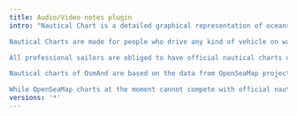 ```yaml
---
title: Audio/Video notes plugin
intro: "Nautical Chart is a detailed graphical representation of oceans, seas, coastal areas and rivers.

Nautical Charts are made for people who drive any kind of vehicle on water: from professional sailors to people who rented a boat to make a tour over city canals. The charts can contain various information like sailing routes, navigation lights, dangerous areas, areas where it's allowed or not allowed to sail or dock, etc.

All professional sailors are obliged to have official nautical charts on their ships. These charts are published by authorized agencies and cost quite some money. Agencies are investing a lot in keeping the charts up to date. They release updates for the charts on regular basis, but, because of the fact that reviewing the information and processing the updates takes time, the nautical charts are never completely up-to-date.

Nautical charts of OsmAnd are based on the data from OpenSeaMap project. The idea of the project is to build the detailed map by people who actually use it. Every user of the map can contribute by adding changes to it making it more detailed and more accurate.

While OpenSeaMap charts at the moment cannot compete with official nautical charts, they can be used by recreational sailors for orientation or route planning."
versions: '*'
---
```

